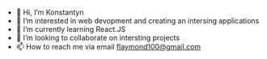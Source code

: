 - 👋 Hi, I’m Konstantyn
- 👀 I’m interested in web devopment and creating an intersing applications
- 🌱 I’m currently learning React.JS
- 💞️ I’m looking to collaborate on intersting projects
- 📫 How to reach me via email flaymond100@gmail.com

<!---
flaymond100/flaymond100 is a ✨ special ✨ repository because its `README.md` (this file) appears on your GitHub profile.
You can click the Preview link to take a look at your changes.
--->
